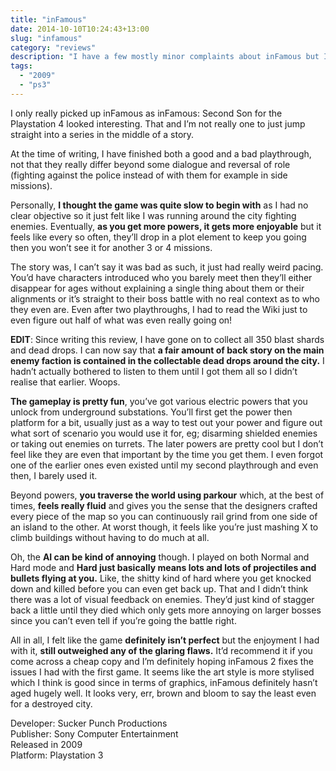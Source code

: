 ```yaml
---
title: "inFamous"
date: 2014-10-10T10:24:43+13:00
slug: "infamous"
category: "reviews"
description: "I have a few mostly minor complaints about inFamous but I liked it enough that I can recommend picking it up."
tags:
  - "2009"
  - "ps3"
---
```


I only really picked up inFamous as inFamous: Second Son for the Playstation 4 looked interesting. That and I’m not really one to just jump straight into a series in the middle of a story.

At the time of writing, I have finished both a good and a bad playthrough, not that they really differ beyond some dialogue and reversal of role (fighting against the police instead of with them for example in side missions).

Personally, **I thought the game was quite slow to begin with** as I had no clear objective so it just felt like I was running around the city fighting enemies. Eventually, **as you get more powers, it gets more enjoyable** but it feels like every so often, they’ll drop in a plot element to keep you going then you won’t see it for another 3 or 4 missions.

The story was, I can’t say it was bad as such, it just had really weird pacing. You’d have characters introduced who you barely meet then they’ll either disappear for ages without explaining a single thing about them or their alignments or it’s straight to their boss battle with no real context as to who they even are. Even after two playthroughs, I had to read the Wiki just to even figure out half of what was even really going on!

**EDIT**: Since writing this review, I have gone on to collect all 350 blast shards and dead drops. I can now say that **a fair amount of back story on the main enemy faction is contained in the collectable dead drops around the city.** I hadn’t actually bothered to listen to them until I got them all so I didn’t realise that earlier. Woops.

**The gameplay is pretty fun**, you’ve got various electric powers that you unlock from underground substations. You’ll first get the power then platform for a bit, usually just as a way to test out your power and figure out what sort of scenario you would use it for, eg; disarming shielded enemies or taking out enemies on turrets. The later powers are pretty cool but I don’t feel like they are even that important by the time you get them. I even forgot one of the earlier ones even existed until my second playthrough and even then, I barely used it.

Beyond powers, **you traverse the world using parkour** which, at the best of times, **feels really fluid** and gives you the sense that the designers crafted every piece of the map so you can continuously rail grind from one side of an island to the other. At worst though, it feels like you’re just mashing X to climb buildings without having to do much at all.

Oh, the **AI can be kind of annoying** though. I played on both Normal and Hard mode and **Hard just basically means lots and lots of projectiles and bullets flying at you.** Like, the shitty kind of hard where you get knocked down and killed before you can even get back up. That and I didn’t think there was a lot of visual feedback on enemies. They’d just kind of stagger back a little until they died which only gets more annoying on larger bosses since you can’t even tell if you’re going the battle right.

All in all, I felt like the game **definitely isn’t perfect** but the enjoyment I had with it, **still outweighed any of the glaring flaws.** It’d recommend it if you come across a cheap copy and I’m definitely hoping inFamous 2 fixes the issues I had with the first game. It seems like the art style is more stylised which I think is good since in terms of graphics, inFamous definitely hasn’t aged hugely well. It looks very, err, brown and bloom to say the least even for a destroyed city.

Developer: Sucker Punch Productions \
Publisher: Sony Computer Entertainment \
Released in 2009 \
Platform: Playstation 3
